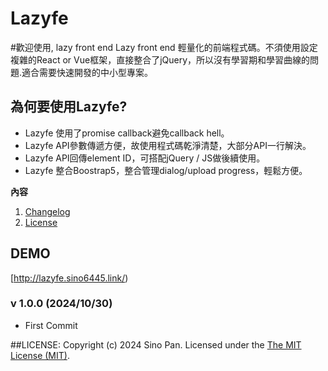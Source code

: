 # Lazyfe

#歡迎使用, lazy front end
Lazy front end 輕量化的前端程式碼。不須使用設定複雜的React or Vue框架，直接整合了jQuery，所以沒有學習期和學習曲線的問題.適合需要快速開發的中小型專案。

## 為何要使用Lazyfe? ##
* Lazyfe 使用了promise callback避免callback hell。
* Lazyfe API參數傳遞方便，故使用程式碼乾淨清楚，大部分API一行解決。
* Lazyfe API回傳element ID，可搭配jQuery / JS做後續使用。
* Lazyfe 整合Boostrap5，整合管理dialog/upload progress，輕鬆方便。

**內容**<br>
1. [Changelog](https://github.com/sino6445/lazyfe#changelog)<br>
2. [License](https://github.com/sino6445/lazyfe#license)<br>

## DEMO ##
[http://lazyfe.sino6445.link/)

### v 1.0.0 (2024/10/30) ###
* First Commit

##LICENSE: 
Copyright (c) 2024 Sino Pan. Licensed under the [The MIT License (MIT)](http://opensource.org/licenses/MIT).
